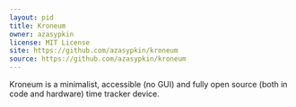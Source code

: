 ```yaml
---
layout: pid
title: Kroneum
owner: azasypkin
license: MIT License
site: https://github.com/azasypkin/kroneum
source: https://github.com/azasypkin/kroneum
---
```

Kroneum is a minimalist, accessible (no GUI) and fully open source (both in code and hardware) time tracker device.
